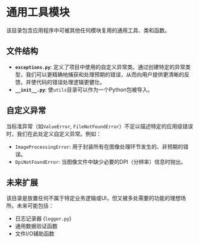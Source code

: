 # 通用工具模块

该目录包含应用程序中可被其他任何模块复用的通用工具、类和函数。

## 文件结构

-   **`exceptions.py`**: 定义了项目中使用的自定义异常类。通过创建特定的异常类型，我们可以更精确地捕获和处理预期的错误，从而向用户提供更清晰的反馈，并使代码的错误处理逻辑更健壮。
-   **`__init__.py`**: 使`utils`目录可以作为一个Python包被导入。

## 自定义异常

当标准异常（如`ValueError`, `FileNotFoundError`）不足以描述特定的应用级错误时，我们在此处定义自定义异常。例如：

-   `ImageProcessingError`: 用于封装所有在图像处理环节发生的、非预期的错误。
-   `DpiNotFoundError`: 当图像文件中缺少必要的DPI（分辨率）信息时抛出。

## 未来扩展

该目录是放置任何不属于特定业务逻辑或UI，但又被多处需要的功能的理想场所。未来可能包括：

-   日志记录器 (`logger.py`)
-   通用数据验证函数
-   文件I/O辅助函数 